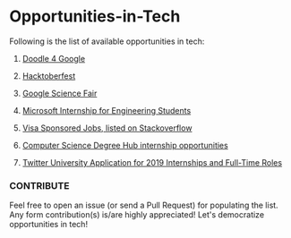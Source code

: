 # Opportunities-in-Tech

Following is the list of available opportunities in tech: 

1. [Doodle 4 Google](https://doodles.google.co.in/d4g)

2. [Hacktoberfest](https://hacktoberfest.digitalocean.com)

3. [Google Science Fair](https://www.googlesciencefair.com)

4. [Microsoft Internship for Engineering Students](https://careers.microsoft.com/us/en/job/475700/Internship-opportunities-for-students-recent-graduates-Software-Engineering)

5. [Visa Sponsored Jobs, listed on Stackoverflow](https://stackoverflow.com/jobs?t=true)

6. [Computer Science Degree Hub internship opportunities](https://www.computersciencedegreehub.com/internships-fortune-500-companies/)

7. [Twitter University Application for 2019 Internships and Full-Time Roles](https://careers.twitter.com/en/work-for-twitter/201808/2019-university-application-full-time-internship.html)

### CONTRIBUTE

Feel free to open an issue (or send a Pull Request) for populating the list. Any form contribution(s) is/are highly appreciated!
Let's democratize opportunities in tech!
